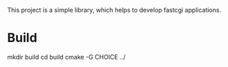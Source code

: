 This project is a simple library, which helps to develop fastcgi applications.


Build
=====

mkdir build
cd build
cmake -G CHOICE ../
